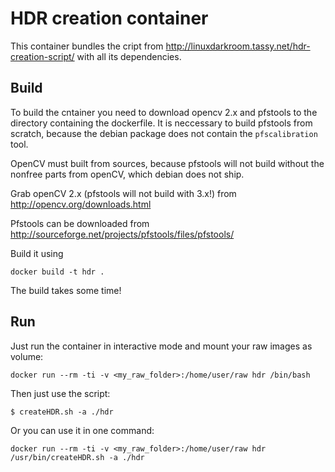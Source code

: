 HDR creation container
======================

This container bundles the cript from
http://linuxdarkroom.tassy.net/hdr-creation-script/
with all its dependencies.

## Build

To build the cntainer you need to download opencv 2.x and
pfstools to the directory containing the dockerfile. It
is neccessary to build pfstools from scratch, because the
debian package does not contain the `pfscalibration` tool.

OpenCV must built from sources, because pfstools will not
build without the nonfree parts from openCV, which debian
does not ship.

Grab openCV 2.x (pfstools will not build with 3.x!) from
http://opencv.org/downloads.html

Pfstools can be downloaded from http://sourceforge.net/projects/pfstools/files/pfstools/

Build it using

    docker build -t hdr .

The build takes some time!

## Run

Just run the container in interactive mode and mount your
raw images as volume:

    docker run --rm -ti -v <my_raw_folder>:/home/user/raw hdr /bin/bash

Then just use the script:

    $ createHDR.sh -a ./hdr

Or you can use it in one command:

    docker run --rm -ti -v <my_raw_folder>:/home/user/raw hdr /usr/bin/createHDR.sh -a ./hdr
